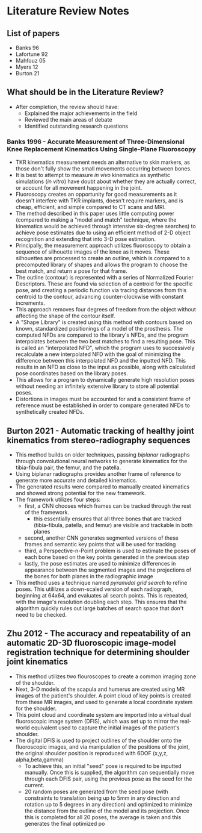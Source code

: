 # Literature Review Notes

## List of papers
- Banks 96
- Lafortune 92
- Mahfouz 05
- Myers 12
- Burton 21

## What should be in the Literature Review?
- After completion, the review should have:
	- Explained the major achievements in the field
	- Reviewed the main areas of debate
	- Identified outstanding research questions

### Banks 1996 - Accurate Measurement of Three-Dimensional Knee Replacement Kinematics Using Single-Plane Fluoroscopy
- TKR kinematics measurement needs an alternative to skin markers, as those don't fully show the small movements occurring between bones.
- It is best to attempt to measure *in vivo* kinematics as synthetic simulations (*in vitro*) have doubt about whether they are actually correct, or account for all movement happening in the joint. 
- Fluoroscopy creates an opportunity for good measurements as it doesn't interfere with TKR implants, doesn't require markers, and is cheap, efficient, and simple compared to CT scans and MRI.
- The method described in this paper uses little computing power (compared to making a "model and match" technique, where the kinematics would be achieved through intensive six-degree searches) to achieve pose estimates due to using an efficient method of 2-D object recognition and extending that into 3-D pose estimation. 
- Principally, the measurement approach utilizes fluoroscopy to obtain a sequence of silhouette images of the knee as it moves. These silhouettes are processed to create an outline, which is compared to a precomputed library of shapes and allows the program to choose the best match, and return a pose for that frame. 
- The outline (contour) is represented with a series of Normalized Fourier Descriptors. These are found via selection of a centroid for the specific pose, and creating a periodic function via tracing distances from this centroid to the contour, advancing counter-clockwise with constant increments. 
- This approach removes four degrees of freedom from the object without affecting the shape of the contour itself.
- A "Shape Library" is created using this method with contours based on known, standardized positionings of a model of the prosthesis. The computed NFDs are compared to the library's NFDs, and the program interpolates between the two best matches to find a resulting pose. This is called an "interpolated NFD", which the program uses to successively  recalculate a new interpolated NFD with the goal of minimizing the difference between this interpolated NFD and the inputted NFD. This results in an NFD as close to the input as possible, along with calculated pose coordinates based on the library poses. 
- This allows for a program to dynamically generate high resolution poses without needing an infinitely extensive library to store all potential poses. 
- Distortions in images must be accounted for and a consistent frame of reference must be established in order to compare generated NFDs to synthetically created NFDs.

## Burton 2021 - Automatic tracking of healthy joint kinematics from stereo-radiography sequences
-  This method builds on older techniques, passing *biplanar* radiographs through convolutional neural networks to generate kinematics for the tibia-fibula pair, the femur, and the patella. 
- Using biplanar radiographs provides another frame of reference to generate more accurate and detailed kinematics.
- The generated results were compared to manually created kinematics and showed strong potential for the new framework.
- The framework utilizes four steps: 
	- first, a CNN chooses which frames can be tracked through the rest of the framework.
		- this essentially ensures that all three bones that are tracked (tibia-fibula, patella, and femur) are visible and trackable in both planes
	- second, another CNN generates segmented versions of these frames and semantic key points that will be used for tracking
	- third, a Perspective-n-Point problem is used to estimate the poses of each bone based on the key points generated in the previous step
	- lastly, the pose estimates are used to minimize differences in appearance between the segmented images and the projections of the bones for both planes in the radiographic image
- This method uses a technique named *pyramidal grid search* to refine poses. This utililzes a down-scaled version of each radiograph, beginning at 64x64, and evaluates all search points. This is repeated, with the image's resolution doubling each step. This ensures that the algorithm quickly rules out large batches of search space that don't need to be checked.

 ## Zhu 2012 - The accuracy and repeatability of an automatic 2D-3D fluoroscopic image-model registration technique for determining shoulder joint kinematics
 - This method utilizes two flouroscopes to create a common imaging zone of the shoulder. 
 - Next, 3-D models of the scapula and humerus are created using MR images of the patient's shoulder. A point cloud of key points is created from these MR images, and used to generate a local coordinate system for the shoulder. 
 - This point cloud and coordinate system are imported into a virtual dual fluoroscopic image system (DFIS), which was set up to mirror the real-world equivalent used to capture the initial images of the patient's shoulder. 
 - The digital DFIS is used to project outlines of the shoulder onto the fluoroscopic images, and via manipulation of the positions of the joint, the original shoulder position is reproduced with 6DOF (x,y,z, alpha,beta,gamma) 
	 - To achieve this, an initial "seed" pose is required to be inputted manually. Once this is supplied, the algorithm can sequentially move through each DFIS pair, using the previous pose as the seed for the current.
	 - 20 random poses are generated from the seed pose (with constraints to translation being up to 5mm in any direction and rotation up to 5 degrees in any direction) and optimized to minimize the distance from the outline of the model and its projection. Once this is completed for all 20 poses, the average is taken and this generates the final optimized po